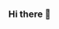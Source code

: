 ### Hi there 👋

<!--
**NehaDubey11/NehaDubey11** is a ✨ _special_ ✨ repository because its `README.md` (this file) appears on your GitHub profile.

Here are some ideas to get you started:

###🔭 I’m currently working on a closed book chatbot
🌱 I’m currently learning Deep Learning
👯 I’m looking to collaborate on different Data science projects

📫 How to reach me:
Contact No- +916393416252
Gmail-Nehadubey1021@gmail.com
Linkdin-www.linkedin.com/in/neha-dubey-795710209
Tableau-https://public.tableau.com/app/profile/neha.dubey#!/?newProfile=true&activeTab=0
     

-->
